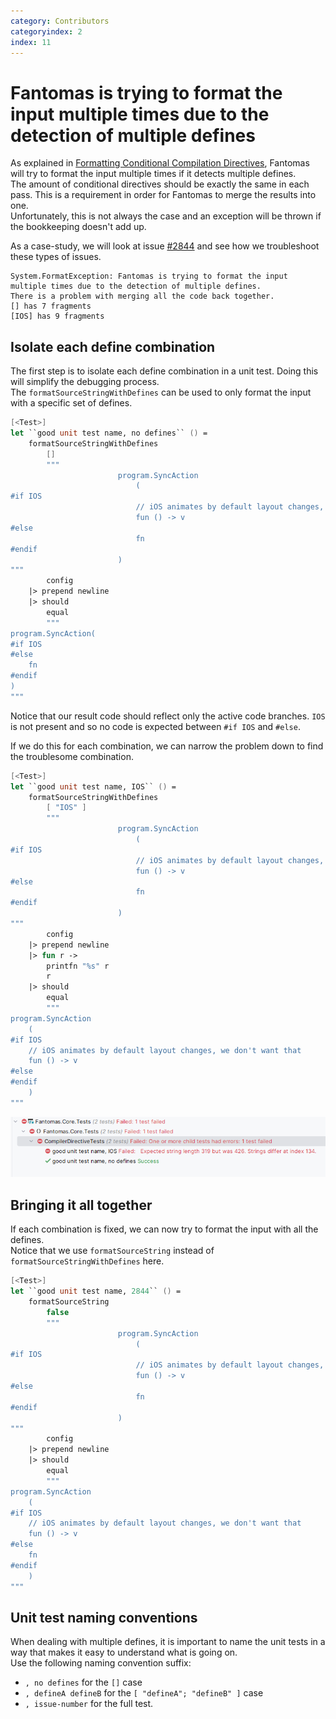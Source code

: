 ```yaml
---
category: Contributors
categoryindex: 2
index: 11
---
```


# Fantomas is trying to format the input multiple times due to the detection of multiple defines

As explained in [Formatting Conditional Compilation Directives](./Conditional%20Compilation%20Directives.html), Fantomas will try to format the input multiple times if it detects multiple defines.  
The amount of conditional directives should be exactly the same in each pass. This is a requirement in order for Fantomas to merge the results into one.  
Unfortunately, this is not always the case and an exception will be thrown if the bookkeeping doesn't add up.

As a case-study, we will look at issue [#2844](https://github.com/fsprojects/fantomas/issues/2844) and see how we troubleshoot these types of issues.

```
System.FormatException: Fantomas is trying to format the input multiple times due to the detection of multiple defines.
There is a problem with merging all the code back together.
[] has 7 fragments
[IOS] has 9 fragments
```

## Isolate each define combination

The first step is to isolate each define combination in a unit test. Doing this will simplify the debugging process.  
The `formatSourceStringWithDefines` can be used to only format the input with a specific set of defines.

```fsharp
[<Test>]
let ``good unit test name, no defines`` () =
    formatSourceStringWithDefines
        []
        """
                        program.SyncAction
                            (
#if IOS
                            // iOS animates by default layout changes, we don't want that
                            fun () -> v
#else
                            fn
#endif
                        )
"""
        config
    |> prepend newline
    |> should
        equal
        """
program.SyncAction(
#if IOS
#else
    fn
#endif
)
"""
```

Notice that our result code should reflect only the active code branches.
`IOS` is not present and so no code is expected between `#if IOS` and `#else`.

If we do this for each combination, we can narrow the problem down to find the troublesome combination.

```fsharp
[<Test>]
let ``good unit test name, IOS`` () =
    formatSourceStringWithDefines
        [ "IOS" ]
        """
                        program.SyncAction
                            (
#if IOS
                            // iOS animates by default layout changes, we don't want that
                            fun () -> v
#else
                            fn
#endif
                        )
"""
        config
    |> prepend newline
    |> fun r ->
        printfn "%s" r
        r
    |> should
        equal
        """
program.SyncAction
    (
#if IOS
    // iOS animates by default layout changes, we don't want that
    fun () -> v
#else
#endif
    )
"""
```

![Result in test explorer](../../images/multiple-times-test-explorer.png)

## Bringing it all together

If each combination is fixed, we can now try to format the input with all the defines.  
Notice that we use `formatSourceString` instead of `formatSourceStringWithDefines` here.

```fsharp
[<Test>]
let ``good unit test name, 2844`` () =
    formatSourceString
        false
        """
                        program.SyncAction
                            (
#if IOS
                            // iOS animates by default layout changes, we don't want that
                            fun () -> v
#else
                            fn
#endif
                        )
"""
        config
    |> prepend newline
    |> should
        equal
        """
program.SyncAction
    (
#if IOS
    // iOS animates by default layout changes, we don't want that
    fun () -> v
#else
    fn
#endif
    )
"""
```

## Unit test naming conventions

When dealing with multiple defines, it is important to name the unit tests in a way that makes it easy to understand what is going on.  
Use the following naming convention suffix:

- `, no defines` for the `[]` case
- `, defineA defineB` for the `[ "defineA"; "defineB" ]` case
- `, issue-number` for the full test.

<fantomas-nav previous="./The%20Missing%20Comment.html" next="./Pull%20request%20ground%20rules.html"></fantomas-nav>